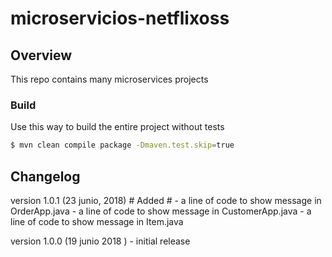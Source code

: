 # microservicios-netflixoss

## Overview

This repo contains many microservices projects

### Build
Use this way to build the entire project without tests

```bash
$ mvn clean compile package -Dmaven.test.skip=true
```

## Changelog ##
  version 1.0.1 (23 junio, 2018)
    # Added #
    - a line of code to show message in OrderApp.java
    - a line of code to show message in CustomerApp.java
    - a line of code to show message in Item.java

  version 1.0.0  (19 junio 2018 )
    - initial release